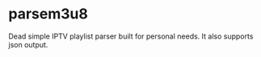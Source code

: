 # parsem3u8

Dead simple IPTV playlist parser built for personal needs. It also supports json output. 

